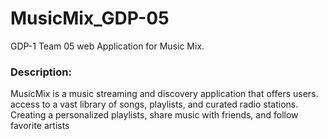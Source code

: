 # MusicMix_GDP-05
GDP-1 Team 05 
web Application for Music Mix.
### Description:
MusicMix is a music streaming and discovery application that offers users.
access to a vast library of songs, playlists, and curated radio stations.
Creating a personalized playlists, share music with friends, and follow favorite artists
